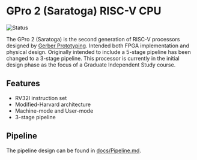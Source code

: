 # GPro 2 (Saratoga) RISC-V CPU

![Status](https://img.shields.io/badge/status-initial_design-blue)
<!-- ![Sim](https://img.shields.io/badge/simulation-passing-green) -->
<!-- ![FPGA](https://img.shields.io/badge/FPGA-failing-red) -->


The GPro 2 (Saratoga) is the second generation of RISC-V processors designed by
[Gerber Prototyping](https://g-proto.com). Intended both FPGA implementation and
physical design. Originally intended to include a 5-stage pipeline has been
changed to a 3-stage pipeline. This processor is currently in the initial design phase as
the focus of a Graduate Independent Study course.

## Features

- RV32I instruction set
- Modified-Harvard architecture
- Machine-mode and User-mode
- 3-stage pipeline

## Pipeline

The pipeline design can be found in [docs/Pipeline.md](./docs/Pipeline.md).
